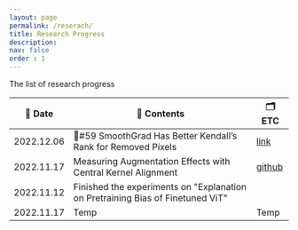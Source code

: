 ```yaml
---
layout: page
permalink: /reserach/
title: Research Progress
description: 
nav: false
order : 1
---
```


The list of research progress 

<div align=center markdown="1">


|📆 Date| 🍁 Contents| 🗂 ETC | 
|---|---|---|
|2022.12.06|🌆#59 SmoothGrad Has Better Kendall’s Rank for Removed Pixels| [link](https://fxnnxc.github.io/blog/2022/exp_59/)|
|2022.11.17| Measuring Augmentation Effects with Central Kernel Alignment|[github](https://github.com/fxnnxc/hex/tree/main/experiments/1_measuring_augmentation_effects_with_central_kernel_alignment)|
|2022.11.12|Finished the experiments on "Explanation on Pretraining Bias of Finetuned ViT" |  |
|2022.11.17|Temp |Temp |


</div>

